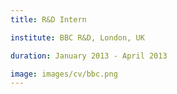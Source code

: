 ```yaml
---
title: R&D Intern

institute: BBC R&D, London, UK

duration: January 2013 - April 2013

image: images/cv/bbc.png
---
```




